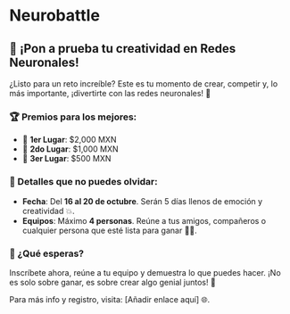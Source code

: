# Neurobattle

## 🚀 ¡Pon a prueba tu creatividad en Redes Neuronales!

¿Listo para un reto increíble? Este es tu momento de crear, competir y, lo más importante, ¡divertirte con las redes neuronales! 🎉

### 🏆 Premios para los mejores:
- 🥇 **1er Lugar**: $2,000 MXN
- 🥈 **2do Lugar**: $1,000 MXN
- 🥉 **3er Lugar**: $500 MXN

### 📅 Detalles que no puedes olvidar:
- **Fecha**: Del **16 al 20 de octubre**. Serán 5 días llenos de emoción y creatividad 💥.
- **Equipos**: Máximo **4 personas**. Reúne a tus amigos, compañeros o cualquier persona que esté lista para ganar 🧑‍💻.

### 🎉 ¿Qué esperas?
Inscríbete ahora, reúne a tu equipo y demuestra lo que puedes hacer. ¡No es solo sobre ganar, es sobre crear algo genial juntos! 🙌

Para más info y registro, visita: [Añadir enlace aquí] 🌐.

